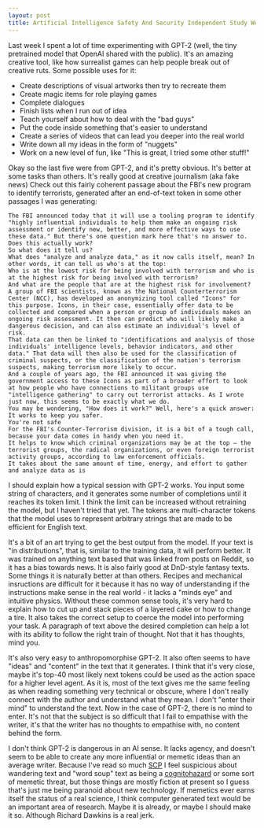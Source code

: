 ```yaml
---
layout: post
title: Artificial Intelligence Safety And Security Independent Study Week 8
---
```


Last week I spent a lot of time experimenting with GPT-2 (well, the tiny pretrained model that OpenAI shared with the public). It's an amazing creative tool, like how surrealist games can help people break out of creative ruts. Some possible uses for it:

+ Create descriptions of visual artworks then try to recreate them
+ Create magic items for role playing games
+ Complete dialogues
+ Finish lists when I run out of idea
+ Teach yourself about how to deal with the "bad guys"
+ Put the code inside something that's easier to understand
+ Create a series of videos that can lead you deeper into the real world
+ Write down all my ideas in the form of "nuggets"
+ Work on a new level of fun, like "This is great, I tried some other stuff!"

Okay so the last five were from GPT-2, and it's pretty obvious. It's better at some tasks than
others. It's really good at creative journalism (aka fake news) Check out this fairly coherent
passage about the FBI's new program to identify terrorists, generated after an end-of-text token in
some other passages I was generating:

    The FBI announced today that it will use a tooling program to identify "highly influential individuals to help them make an ongoing risk assessment or identify new, better, and more effective ways to use these data." But there's one question mark here that's no answer to. Does this actually work?
    So what does it tell us?
    What does "analyze and analyze data," as it now calls itself, mean? In other words, it can tell us who's at the top:
    Who is at the lowest risk for being involved with terrorism and who is at the highest risk for being involved with terrorism?
    And what are the people that are at the highest risk for involvement?
    A group of FBI scientists, known as the National Counterterrorism Center (NCC), has developed an anonymizing tool called "Icons" for this purpose. Icons, in their case, essentially offer data to be collected and compared when a person or group of individuals makes an ongoing risk assessment. It then can predict who will likely make a dangerous decision, and can also estimate an individual's level of risk.
    That data can then be linked to "identifications and analysis of those individuals' intelligence levels, behavior indicators, and other data." That data will then also be used for the classification of criminal suspects, or the classification of the nation's terrorism suspects, making terrorism more likely to occur.
    And a couple of years ago, the FBI announced it was giving the government access to these Icons as part of a broader effort to look at how people who have connections to militant groups use "intelligence gathering" to carry out terrorist attacks. As I wrote just now, this seems to be exactly what we do.
    You may be wondering, "How does it work?" Well, here's a quick answer: It works to keep you safer.
    You're not safe
    For the FBI's Counter-Terrorism division, it is a bit of a tough call, because your data comes in handy when you need it.
    It helps to know which criminal organizations may be at the top — the terrorist groups, the radical organizations, or even foreign terrorist activity groups, according to law enforcement officials.
    It takes about the same amount of time, energy, and effort to gather and analyze data as is


I should explain how a typical session with GPT-2 works. You input some string of characters, and it
generates some number of completions until it reaches its token limit. I think the limit can be
increased without retraining the model, but I haven't tried that yet. The tokens are multi-character
tokens that the model uses to represent arbitrary strings that are made to be efficient for English
text. 

It's a bit of an art trying to get the best output from the model. If your text is "in
distributions", that is, similar to the training data, it will perform better. It was trained on
anything text based that was linked from posts on Reddit, so it has a bias towards news. It is also
fairly good at DnD-style fantasy texts. Some things it is naturally better at than others. Recipes
and mechanical insructions are difficult for it because it has no way of understanding if the
instructions make sense in the real world - it lacks a "minds eye" and intuitive physics. Without
these common sense tools, it's very hard to explain how to cut up and stack pieces of a layered
cake or how to change a tire. It also takes the correct setup to coerce the model into performing
your task. A paragraph of text above the desired completion can help a lot with its ability to
follow the right train of thought. Not that it has thoughts, mind you.

It's also very easy to anthropomorphise GPT-2. It also often seems to have "ideas" and "content" in
the text that it generates. I think that it's very close, maybe it's top-40 most likely next tokens
could be used as the action space for a higher level agent. As it is, most of the text gives me the
same feeling as when reading something very technical or obscure, where I don't really connect with
the author and understand what they mean. I don't "enter their mind" to understand the text. Now in
the case of GPT-2, there is no mind to enter. It's not that the subject is so difficult that I fail
to empathise with the writer, it's that the writer has no thoughts to empathise with, no content
behind the form.

I don't think GPT-2 is dangerous in an AI sense. It lacks agency, and doesn't seem to be able to
create any more influential or memetic ideas than an average writer. Because I've read so much 
[SCP](http://www.scp-wiki.net/) I feel suspicious about wandering text and "word soup" text as being
a [cognitohazard](http://www.scp-wiki.net/forum/t-578967/memetic-vs-cognitohazard-vs-infohazard) or
some sort of memetic threat, but those things are mostly fiction at present so I guess that's just
me being paranoid about new technology. If memetics ever earns itself the status of a real science,
I think computer generated text would be an important area of research. Maybe it is already, or
maybe I should make it so. Although Richard Dawkins is a real jerk.
